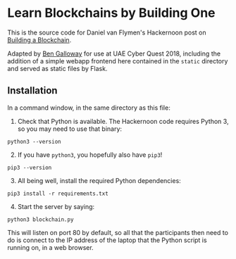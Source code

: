 # Learn Blockchains by Building One

This is the source code for Daniel van Flymen's Hackernoon post on [Building a Blockchain](https://medium.com/p/117428612f46).

Adapted by [Ben Galloway](mailto:ben@bengalloway.io) for use at UAE Cyber Quest 2018, including the addition of a simple webapp frontend here contained in the `static` directory and served as static files by Flask.

## Installation

In a command window, in the same directory as this file:

1. Check that Python is available. The Hackernoon code requires Python 3, so you may need to use that binary:
```
python3 --version
```
2. If you have `python3`, you hopefully also have `pip3`!
```
pip3 --version
```
3. All being well, install the required Python dependencies:
```
pip3 install -r requirements.txt
```
4. Start the server by saying:
```
python3 blockchain.py
```
This will listen on port 80 by default, so all that the participants then need to do is connect to the IP address of the laptop that the Python script is running on, in a web browser.